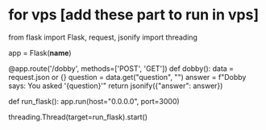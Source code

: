 # for vps [add these part to run in vps]
from flask import Flask, request, jsonify
import threading

app = Flask(__name__)

@app.route('/dobby', methods=['POST', 'GET'])
def dobby():
    data = request.json or {}
    question = data.get("question", "")
    answer = f"Dobby says: You asked '{question}'"
    return jsonify({"answer": answer})

def run_flask():
    app.run(host="0.0.0.0", port=3000)

threading.Thread(target=run_flask).start()
